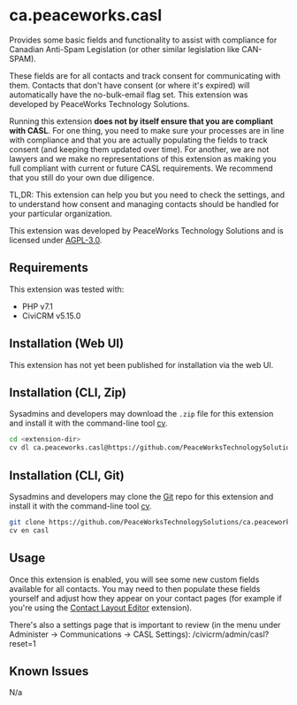 # ca.peaceworks.casl

Provides some basic fields and functionality to assist with compliance for Canadian Anti-Spam Legislation (or other similar legislation like CAN-SPAM). 

These fields are for all contacts and track consent for communicating with them. Contacts that don't have consent (or where it's expired) will automatically have the no-bulk-email flag set. This extension was developed by PeaceWorks Technology Solutions.

Running this extension **does not by itself ensure that you are compliant with CASL**. For one thing, you need to make sure your processes are in line with compliance and that you are actually populating the fields to track consent (and keeping them updated over time). For another, we are not lawyers and we make no representations of this extension as making you full compliant with current or future CASL requirements. We recommend that you still do your own due diligence.

TL,DR: This extension can help you but you need to check the settings, and to understand how consent and managing contacts should be handled for your particular organization.

This extension was developed by PeaceWorks Technology Solutions and is licensed under [AGPL-3.0](LICENSE.txt).

## Requirements

This extension was tested with: 

* PHP v7.1
* CiviCRM v5.15.0

## Installation (Web UI)

This extension has not yet been published for installation via the web UI.

## Installation (CLI, Zip)

Sysadmins and developers may download the `.zip` file for this extension and
install it with the command-line tool [cv](https://github.com/civicrm/cv).

```bash
cd <extension-dir>
cv dl ca.peaceworks.casl@https://github.com/PeaceWorksTechnologySolutions/ca.peaceworks.casl/archive/master.zip
```

## Installation (CLI, Git)

Sysadmins and developers may clone the [Git](https://en.wikipedia.org/wiki/Git) repo for this extension and
install it with the command-line tool [cv](https://github.com/civicrm/cv).

```bash
git clone https://github.com/PeaceWorksTechnologySolutions/ca.peaceworks.casl.git
cv en casl
```

## Usage

Once this extension is enabled, you will see some new custom fields available for all contacts. You may need to then populate these fields yourself and adjust how they appear on your contact pages (for example if you're using the [Contact Layout Editor](https://civicrm.org/extensions/contact-layout-editor) extension).

There's also a settings page that is important to review (in the menu under Administer -> Communications -> CASL Settings): /civicrm/admin/casl?reset=1

## Known Issues

N/a

